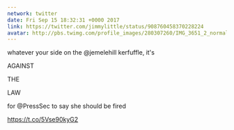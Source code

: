 ```yaml
---
network: twitter
date: Fri Sep 15 18:32:31 +0000 2017
link: https://twitter.com/jimmylittle/status/908760458370228224
avatar: http://pbs.twimg.com/profile_images/280307260/IMG_3651_2_normal.jpg
---
```


whatever your side on the @jemelehill kerfuffle, it's

AGAINST

THE 

LAW

for @PressSec to say she should be fired

https://t.co/5Vse90kyG2
